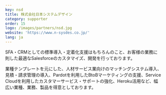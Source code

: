 ```yaml
---
key: nsd
title: 株式会社日本システムデザイン
category: supporter
order: 15
logo: /images/partners/nsd.jpg
website: 'https://www.n-sysdes.co.jp/'
lang: ja
---
```

SFA・CRMとしての標準導入・定着化支援はもちろんのこと、お客様の業務に則した最適なSalesforceのカスタマイズ、開発を行っております。

業種テンプレートを元にした、人材サービス業向けのマッチングシステム導入、見積・請求管理の導入、Pardotを利用したBtoBマーケティングの支援、Service Cloudを利用したカスタマーサービス・サポートの強化、Heroku活用など、幅広い業種、業務、製品を得意としております。